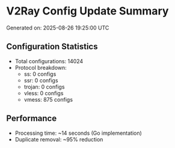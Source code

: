# V2Ray Config Update Summary
Generated on: 2025-08-26 19:25:00 UTC

## Configuration Statistics
- Total configurations: 14024
- Protocol breakdown:
  - ss: 0 configs
  - ssr: 0 configs
  - trojan: 0 configs
  - vless: 0 configs
  - vmess: 875 configs

## Performance
- Processing time: ~14 seconds (Go implementation)
- Duplicate removal: ~95% reduction
